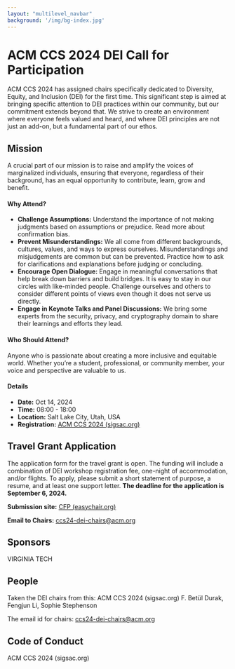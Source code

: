 ```yaml
---
layout: "multilevel_navbar"
background: '/img/bg-index.jpg'
---
```


# ACM CCS 2024 DEI Call for Participation

ACM CCS 2024 has assigned chairs specifically dedicated to Diversity, Equity, and Inclusion (DEI) for the first time. This significant step is aimed at bringing specific attention to DEI practices within our community, but our commitment extends beyond that. We strive to create an environment where everyone feels valued and heard, and where DEI principles are not just an add-on, but a fundamental part of our ethos.

## Mission

A crucial part of our mission is to raise and amplify the voices of marginalized individuals, ensuring that everyone, regardless of their background, has an equal opportunity to contribute, learn, grow and benefit. 

#### Why Attend?

* **Challenge Assumptions:** Understand the importance of not making judgments based on assumptions or prejudice. Read more about confirmation bias. 
* **Prevent Misunderstandings:** We all come from different backgrounds, cultures, values, and ways to express ourselves. Misunderstandings and misjudgements are common but can be prevented. Practice how to ask for clarifications and explanations before judging or concluding. 
* **Encourage Open Dialogue:** Engage in meaningful conversations that help break down barriers and build bridges. It is easy to stay in our circles with like-minded people. Challenge ourselves and others to consider different points of views even though it does not serve us directly. 
* **Engage in Keynote Talks and Panel Discussions:** We bring some experts from the security, privacy, and cryptography domain to share their learnings and  efforts they lead.

#### Who Should Attend?

Anyone who is passionate about creating a more inclusive and equitable world. Whether you’re a student, professional, or community member, your voice and perspective are valuable to us.

#### Details

* **Date:** Oct 14, 2024
* **Time:** 08:00 - 18:00
* **Location:** Salt Lake City, Utah, USA
* **Registration:** [ACM CCS 2024 (sigsac.org)](https://www.sigsac.org/ccs/CCS2024/attending/registration.html)

## Travel Grant Application
The application form for the travel grant is open. The funding will include a combination of DEI workshop registration fee, one-night of accommodation, and/or flights. To apply, please submit a short statement of purpose, a resume, and at least one support letter. **The deadline for the application is September 6, 2024.** 

**Submission site:** [CFP (easychair.org)](https://easychair.org/cfp/ccs_dei2024)

**Email to Chairs:** ccs24-dei-chairs@acm.org

## Sponsors 
VIRGINIA TECH



## People
Taken the DEI chairs from this: ACM CCS 2024 (sigsac.org) 
F. Betül Durak, Fengjun Li, Sophie Stephenson

The email id for chairs: ccs24-dei-chairs@acm.org 

## Code of Conduct
ACM CCS 2024 (sigsac.org)
